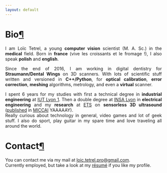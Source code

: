 ```yaml
---
layout: default
---
```


<h1 id="Bio">Bio<a class="anchor-link" href="#Bio">&#182;</a></h1>

<div style="text-align: justify"> I am Loïc Tetrel, a young <strong>computer vision</strong> scientist (M. A. Sc.) in the <strong>medical</strong> field. 
Born in <strong>france</strong> (vive les croissants et le fromage !), I also speak <strong>polish</strong> and <strong>english</strong>. </div>
<p></p>
<div style="text-align: justify"> Since the end of 2016, I am working in digital dentistry for <strong>Straumann/Dental Wings</strong> on 3D scanners.
With lots of scientific stuff written and versioned in <strong>C++/Python</strong>, for <strong>optical calibration</strong>, <strong>error correction</strong>, <strong>meshing</strong> algorithms, metrology, and even a <strong>virtual</strong> scanner.</div>
<p></p>
<div style="text-align: justify"> I spent 6 years for my studies with first a technical degree in <strong>industrial engineering</strong> at <a href="https://iut.univ-lyon1.fr/formation/offre-de-formations/gim/dut-genie-industriel-et-maintenance-602581.kjsp?RH=1432134288557">IUT Lyon 1</a>.
Then a double degree at <a href="https://www.insa-lyon.fr/">INSA Lyon</a> in <strong>electrical engineering</strong> and my <strong>research</strong> at <a href="https://www.etsmtl.ca/">ETS</a> on <strong>sensorless 3D ultrasound</strong> (<a href="https://link.springer.com/chapter/10.1007/978-3-319-47157-0_25">published</a> in <a href="http://www.miccai.org/">MICCAI</a> YAAAAAY).

<div style="text-align: justify"> Really curious about technology in general, video games and lot of geek stuff. I also do sport, play guitar in my spare time and love traveling all around the world. </div>

<h1 id="Contact">Contact<a class="anchor-link" href="#Contact">&#182;</a></h1>

<div style="text-align: justify"> You can contact me via my mail at <a href="mailto:loic.tetrel.pro@gmail.com"> loic.tetrel.pro@gmail.com</a>.<br>
Currently employed, but take a look at my <a href="../resume/cv.pdf">résumé</a> if you like my profile. 
</div>